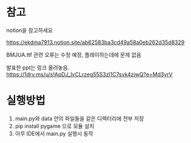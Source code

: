# 참고

notion을 참고하세요

https://ekdma7913.notion.site/ab62583ba3cd49a58a0eb262d35d8329

BMJUA.ttf 관련 오류는 수정 예정, 플레이하는데에 문제 없음

발표한 ppt는 링크 올려놓음.
https://1drv.ms/u/s!ApDJ_IvCLrzeg55S3zl1C7svk4ziwQ?e=Md3yrV

# 실행방법
1. main.py와 data 안의 파일들을 같은 디렉터리에 전부 저장
2. pip install pygame 으로 모듈 설치
3. 아무 IDE에서 main.py 실행시 동작

